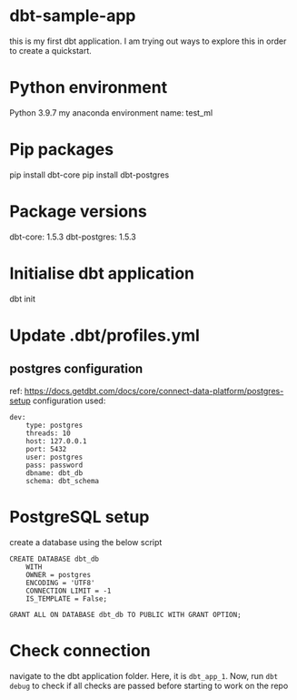 # dbt-sample-app
this is my first dbt application. I am trying out ways to explore this in order to create a quickstart.

# Python environment
Python 3.9.7
my anaconda environment name: test_ml

# Pip packages
pip install dbt-core
pip install dbt-postgres

# Package versions
dbt-core: 1.5.3
dbt-postgres: 1.5.3

# Initialise dbt application
dbt init

# Update .dbt/profiles.yml
## postgres configuration
ref: https://docs.getdbt.com/docs/core/connect-data-platform/postgres-setup
configuration used:
```
dev:
    type: postgres
    threads: 10
    host: 127.0.0.1
    port: 5432
    user: postgres
    pass: password
    dbname: dbt_db
    schema: dbt_schema
```

# PostgreSQL setup
create a database using the below script
```
CREATE DATABASE dbt_db
    WITH
    OWNER = postgres
    ENCODING = 'UTF8'
    CONNECTION LIMIT = -1
    IS_TEMPLATE = False;

GRANT ALL ON DATABASE dbt_db TO PUBLIC WITH GRANT OPTION;
```
# Check connection
navigate to the dbt application folder. Here, it is `dbt_app_1`. Now, run `dbt debug` to check if all checks are passed before starting to work on the repo
